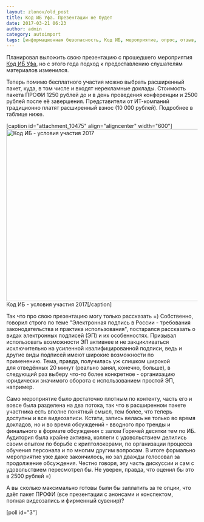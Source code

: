 ```yaml
---
layout: zlonov/old_post
title: Код ИБ Уфа. Презентации не будет
date: 2017-03-21 06:23
author: admin
category: autoimport
tags: [информационная безопасность, Код ИБ, мероприятие, опрос, отзыв, платный контент, Уфа]
---
```

Планировал выложить свою презентацию с прошедшего мероприятия <a href="http://codeib.ru/ufa/">Код ИБ Уфа</a>, но с этого года подход к предоставлению слушателям материалов изменился.

Теперь помимо бесплатного участия можно выбрать расширенный пакет, куда, в том числе и входят нерекламные доклады. Стоимость пакета ПРОФИ 1250 рублей до и в день проведения конференции и 2500 рублей после её завершения. Представители от ИТ-компаний традиционно платят расширенный взнос (10 000 рублей). Подробнее в таблице ниже.

[caption id="attachment_10475" align="aligncenter" width="600"]<a href="/assets/uploads/Код-ИБ-условия-участия-2017.jpg"><img class="wp-image-10475" src="/assets/uploads/Код-ИБ-условия-участия-2017.jpg" alt="Код ИБ - условия участия 2017" width="600" height="454" /></a> Код ИБ - условия участия 2017[/caption]

Так что про свою презентацию могу только рассказать =) Собственно, говорил строго по теме "Электронная подпись в России - требования законодательства и практика использования", постарался рассказать о видах электронных подписей (ЭП) и их особенностях. Призывал использовать возможности ЭП активнее и не закцикливаться исключительно на усиленной квалифицированной подписи, ведь и другие виды подписей имеют широкие возможности по применению. Тема, правда, получилась уж слишком широкой для отведённых 20 минут (реально занял, конечно, больше), в следующий раз выберу что-то более конкретное - организацию юридически значимого оборота с использованием простой ЭП, например.

Само мероприятие было достаточно плотным по контенту, часть его и вовсе была разделена на два потока, так что в расширенном пакете участника есть вполне понятный смысл, тем более, что теперь доступны и все видеозаписи. Кстати, запись велась не только во время докладов, но и во время обсуждений - вводного про тренды и финального в формате обсуждения с залом Горячей десятки тем по ИБ. Аудитория была крайне активна, коллеги с удовольствием делились своим опытом по борьбе с криптолокерами, по организации процесса обучения персонала и по многим другим вопросам. В итоге формально мероприятие уже даже закончилось, но зал дважды голосовал за продолжение обсуждения. Честно говоря, эту часть дискуссии и сам с удовольствием пересмотрел бы. Не уверен, правда, что оценил бы это в 2500 рублей =)

<a id="poll"></a>А вы сколько максимально готовы были бы заплатить за те опции, что даёт пакет ПРОФИ (все презентации с анонсами и конспектом, полная видеозапись и фирменный сувенир)?

[poll id="3"]
